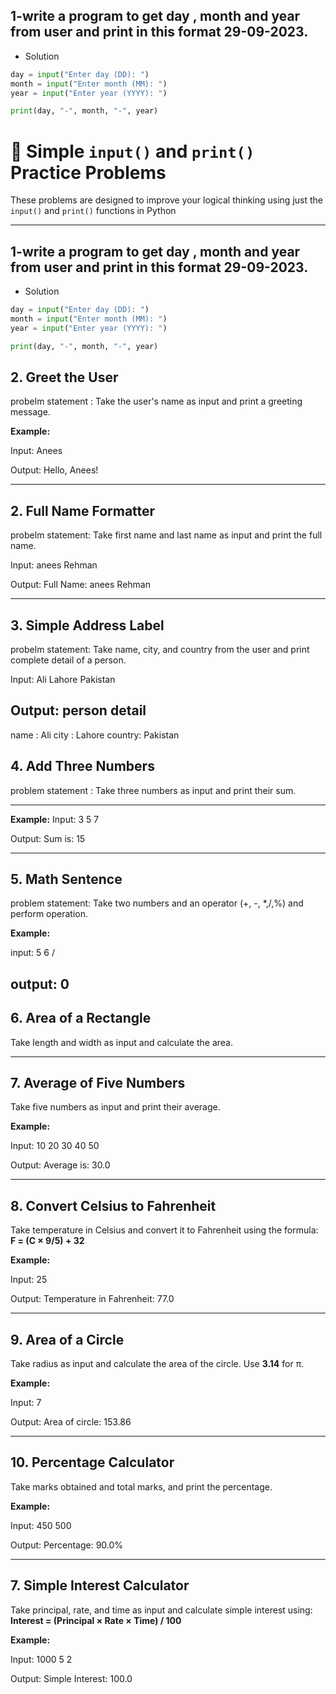 ## 1-write a program to get day , month and year from user and print in this format 29-09-2023.

- Solution

```python
day = input("Enter day (DD): ")
month = input("Enter month (MM): ")
year = input("Enter year (YYYY): ")

print(day, "-", month, "-", year)
```

# 🧠 Simple `input()` and `print()` Practice Problems

These problems are designed to improve your logical thinking using just the `input()` and `print()` functions in Python

---

## 1-write a program to get day , month and year from user and print in this format 29-09-2023.

- Solution

```python
day = input("Enter day (DD): ")
month = input("Enter month (MM): ")
year = input("Enter year (YYYY): ")

print(day, "-", month, "-", year)
```

## 2. Greet the User
probelm statement : Take the user's name as input and print a greeting message.

**Example:**

Input:
Anees

Output:
Hello, Anees!

---

## 2. Full Name Formatter  
probelm statement: Take first name and last name as input and print the full name.

Input:
anees
Rehman

Output:
Full Name: anees Rehman

---

## 3. Simple Address Label  
probelm statement: Take name, city, and country from the user and print complete detail of a person.

Input:
Ali
Lahore
Pakistan

Output:
person detail
-------------
name : Ali
city : Lahore
country: Pakistan

## 4. Add Three Numbers  
problem statement : Take three numbers as input and print their sum.

---

**Example:**
Input:
3
5
7

Output:
Sum is: 15

---

## 5. Math Sentence  
problem statement: Take two numbers and an operator (+, -, *,/,%) and perform operation.

**Example:**

input:
5
6
/

output:
0
---

## 6. Area of a Rectangle  
Take length and width as input and calculate the area.

---

## 7. Average of Five Numbers  
Take five numbers as input and print their average.

**Example:**

Input:
10
20
30
40
50

Output:
Average is: 30.0



---

## 8. Convert Celsius to Fahrenheit  
Take temperature in Celsius and convert it to Fahrenheit using the formula:  
**F = (C × 9/5) + 32**

**Example:**

Input:
25

Output:
Temperature in Fahrenheit: 77.0



---

## 9. Area of a Circle  
Take radius as input and calculate the area of the circle. Use **3.14** for π.

**Example:**

Input:
7

Output:
Area of circle: 153.86


---

## 10. Percentage Calculator  
Take marks obtained and total marks, and print the percentage.

**Example:**

Input:
450
500

Output:
Percentage: 90.0%



---

## 7. Simple Interest Calculator  
Take principal, rate, and time as input and calculate simple interest using:  
**Interest = (Principal × Rate × Time) / 100**

**Example:**

Input:
1000
5
2

Output:
Simple Interest: 100.0

